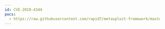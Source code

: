 ```yaml
---
id: CVE-2010-4344
pocs:
  - https://raw.githubusercontent.com/rapid7/metasploit-framework/master/modules/exploits/unix/smtp/exim4_string_format.rb
---
```

